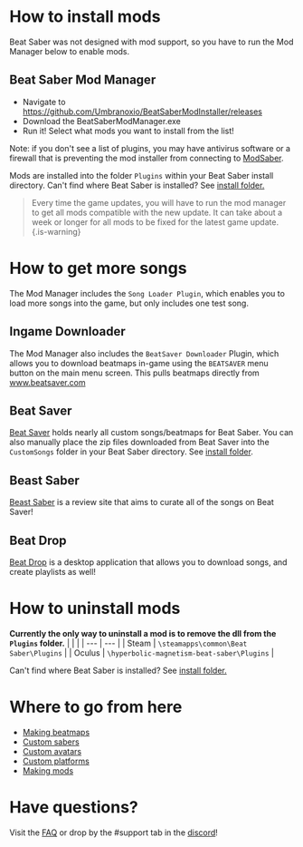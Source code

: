 <!-- TITLE: Beginners Guide -->
<!-- SUBTITLE: Getting Started -->

# How to install mods

Beat Saber was not designed with mod support, so you have to run the Mod Manager below to enable mods.

## Beat Saber Mod Manager

* Navigate to https://github.com/Umbranoxio/BeatSaberModInstaller/releases
* Download the BeatSaberModManager.exe
* Run it! Select what mods you want to install from the list!

Note: if you don't see a list of plugins, you may have antivirus software or a firewall that is preventing the mod installer from connecting to [ModSaber](https://www.modsaber.ml/). 

Mods are installed into the folder `Plugins` within your Beat Saber install directory.
Can't find where Beat Saber is installed? See [install folder.](faq/install-folder)

> Every time the game updates, you will have to run the mod manager to get all mods compatible with the new update.
> It can take about a week or longer for all mods to be fixed for the latest game update.
{.is-warning}

# How to get more songs
The Mod Manager includes the `Song Loader Plugin`, which enables you to load more songs into the game, but only includes one test song.

## Ingame Downloader
The Mod Manager also includes the `BeatSaver Downloader` Plugin, which allows you to download beatmaps in-game using the `BEATSAVER` menu button on the main menu screen. This pulls beatmaps directly from www.beatsaver.com

## Beat Saver
[Beat Saver](https://www.beatsaver.com) holds nearly all custom songs/beatmaps for Beat Saber.
You can also manually place the zip files downloaded from Beat Saver into the `CustomSongs` folder in your Beat Saber directory. 
See [install folder](FAQ/install-folder).

## Beast Saber
[Beast Saber](https://www.bsaber.com) is a review site that aims to curate all of the songs on Beat Saver!

## Beat Drop
[Beat Drop](https://bsaber.com/beatdrop/) is a desktop application that allows you to download songs, and create playlists as well!

# How to uninstall mods
**Currently the only way to uninstall a mod is to remove the dll from the `Plugins` folder.**
|  |  |
| --- | --- |
| Steam | `\steamapps\common\Beat Saber\Plugins` |
| Oculus | `\hyperbolic-magnetism-beat-saber\Plugins` | 

Can't find where Beat Saber is installed? See [install folder.](faq/install-folder)

# Where to go from here
* [Making beatmaps](mapping)
* [Custom sabers](models/custom-sabers)
* [Custom avatars](models/custom-avatars)
* [Custom platforms](models/custom-platforms)
* [Making mods](modding)

# Have questions?
Visit the [FAQ](faq) or drop by the #support tab in the [discord](https://discord.gg/beatsabermods)!